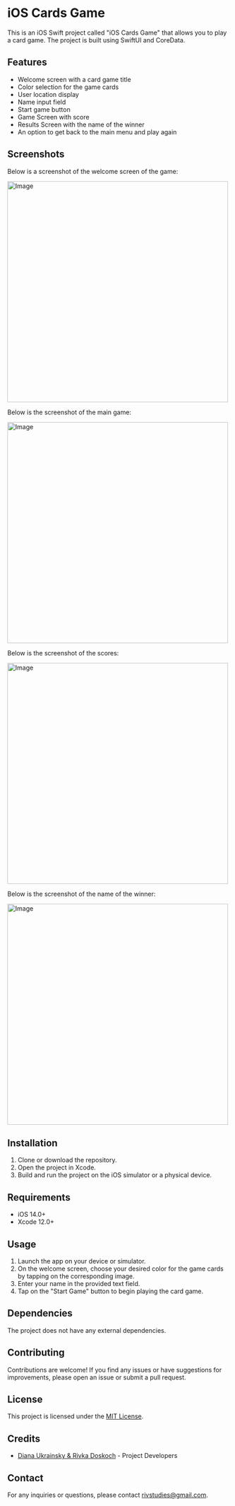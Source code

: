 # iOS Cards Game

This is an iOS Swift project called "iOS Cards Game" that allows you to play a card game. The project is built using SwiftUI and CoreData.


## Features

- Welcome screen with a card game title
- Color selection for the game cards
- User location display
- Name input field
- Start game button
- Game Screen with score
- Results Screen with the name of the winner
- An option to get back to the main menu and play again


## Screenshots

Below is a screenshot of the welcome screen of the game:

<img src="https://github.com/diana-uk/iOS-Cards-Game/assets/68230600/2e72cdc9-aa11-4d7e-a549-0b7e50b5ee72" alt="Image" width="500" />

Below is the screenshot of the main game:

<img src="https://github.com/diana-uk/iOS-Cards-Game/assets/68230600/7d340c3f-4c29-4ec3-b2dc-7b199765d3db" alt="Image" width="500" />

Below is the screenshot of the scores:

<img src="https://github.com/diana-uk/iOS-Cards-Game/assets/68230600/ce4aab11-1772-4306-9c34-125188e898aa" alt="Image" width="500" />

Below is the screenshot of the name of the winner:

<img src="https://github.com/diana-uk/iOS-Cards-Game/assets/68230600/c0d81016-74f7-4816-b1f0-ec5e72a8ea82" alt="Image" width="500" />


## Installation

1. Clone or download the repository.
2. Open the project in Xcode.
3. Build and run the project on the iOS simulator or a physical device.


## Requirements

- iOS 14.0+
- Xcode 12.0+


## Usage

1. Launch the app on your device or simulator.
2. On the welcome screen, choose your desired color for the game cards by tapping on the corresponding image.
3. Enter your name in the provided text field.
4. Tap on the "Start Game" button to begin playing the card game.


## Dependencies

The project does not have any external dependencies.


## Contributing

Contributions are welcome! If you find any issues or have suggestions for improvements, please open an issue or submit a pull request.


## License

This project is licensed under the [MIT License](LICENSE).


## Credits

- [Diana Ukrainsky & Rivka Doskoch](https://github.com/author) - Project Developers


## Contact

For any inquiries or questions, please contact [rivstudies@gmail.com](mailto:rivstudies@gmail.com).
